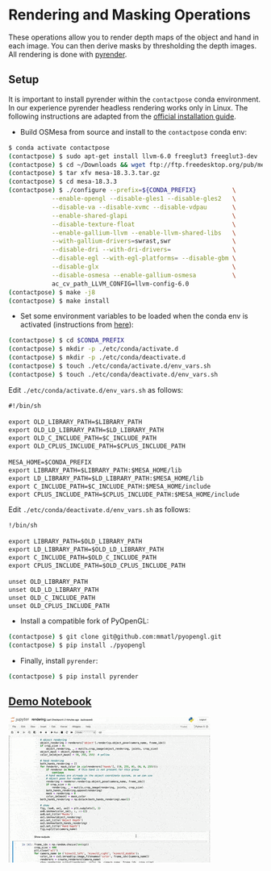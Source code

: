# Rendering and Masking Operations
These operations allow you to render depth maps of the object and hand in each image. You can then derive masks by thresholding the depth images. All rendering is done with [pyrender](https://pyrender.readthedocs.io/en/latest/).

## Setup
It is important to install pyrender within the `contactpose` conda environment. In our experience pyrender headless rendering works only in Linux. The following instructions are adapted from the [official installation guide](https://pyrender.readthedocs.io/en/latest/install/index.html).

- Build OSMesa from source and install to the `contactpose` conda env:
```bash
$ conda activate contactpose
(contactpose) $ sudo apt-get install llvm-6.0 freeglut3 freeglut3-dev
(contactpose) $ cd ~/Downloads && wget ftp://ftp.freedesktop.org/pub/mesa/mesa-18.3.3.tar.gz
(contactpose) $ tar xfv mesa-18.3.3.tar.gz
(contactpose) $ cd mesa-18.3.3
(contactpose) $ ./configure --prefix=${CONDA_PREFIX}          \
            --enable-opengl --disable-gles1 --disable-gles2   \
            --disable-va --disable-xvmc --disable-vdpau       \
            --enable-shared-glapi                             \
            --disable-texture-float                           \
            --enable-gallium-llvm --enable-llvm-shared-libs   \
            --with-gallium-drivers=swrast,swr                 \
            --disable-dri --with-dri-drivers=                 \
            --disable-egl --with-egl-platforms= --disable-gbm \
            --disable-glx                                     \
            --disable-osmesa --enable-gallium-osmesa          \
            ac_cv_path_LLVM_CONFIG=llvm-config-6.0
(contactpose) $ make -j8
(contactpose) $ make install
```

- Set some environment variables to be loaded when the conda env is activated
(instructions from
[here](https://docs.conda.io/projects/conda/en/latest/user-guide/tasks/manage-environments.html#saving-environment-variables)):
```bash
(contactpose) $ cd $CONDA_PREFIX
(contactpose) $ mkdir -p ./etc/conda/activate.d
(contactpose) $ mkdir -p ./etc/conda/deactivate.d
(contactpose) $ touch ./etc/conda/activate.d/env_vars.sh
(contactpose) $ touch ./etc/conda/deactivate.d/env_vars.sh
```

Edit `./etc/conda/activate.d/env_vars.sh` as follows:
```
#!/bin/sh

export OLD_LIBRARY_PATH=$LIBRARY_PATH
export OLD_LD_LIBRARY_PATH=$LD_LIBRARY_PATH
export OLD_C_INCLUDE_PATH=$C_INCLUDE_PATH
export OLD_CPLUS_INCLUDE_PATH=$CPLUS_INCLUDE_PATH

MESA_HOME=$CONDA_PREFIX
export LIBRARY_PATH=$LIBRARY_PATH:$MESA_HOME/lib
export LD_LIBRARY_PATH=$LD_LIBRARY_PATH:$MESA_HOME/lib
export C_INCLUDE_PATH=$C_INCLUDE_PATH:$MESA_HOME/include
export CPLUS_INCLUDE_PATH=$CPLUS_INCLUDE_PATH:$MESA_HOME/include
```

Edit `./etc/conda/deactivate.d/env_vars.sh` as follows:
```
!/bin/sh

export LIBRARY_PATH=$OLD_LIBRARY_PATH
export LD_LIBRARY_PATH=$OLD_LD_LIBRARY_PATH
export C_INCLUDE_PATH=$OLD_C_INCLUDE_PATH
export CPLUS_INCLUDE_PATH=$OLD_CPLUS_INCLUDE_PATH

unset OLD_LIBRARY_PATH
unset OLD_LD_LIBRARY_PATH
unset OLD_C_INCLUDE_PATH
unset OLD_CPLUS_INCLUDE_PATH
```

- Install a compatible fork of PyOpenGL:
```bash
(contactpose) $ git clone git@github.com:mmatl/pyopengl.git
(contactpose) $ pip install ./pyopengl
```

- Finally, install `pyrender`:
```bash
(contactpose) $ pip install pyrender
```


## [Demo Notebook](../rendering.ipynb)
[![Demo Notebook](../readme_images/rendering_notebook_teaser.gif)](../rendering.ipynb)
